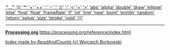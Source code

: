 [ ‘"..."’ ](https://openjdk.java.net/jeps/326)	[ ‘()’ ](https://processing.org/reference/parentheses.html)	[ ‘*’ ](https://processing.org/reference/multiply.html)	[ ‘+’ ](https://processing.org/reference/addition.html)	[ ‘++’ ](https://processing.org/reference/increment.html)	[ ‘,’ ](https://processing.org/reference/comma.html)	[ ‘-’ ](https://processing.org/reference/minus.html)	[ ‘.’ ](https://processing.org/reference/dot.html)	[ ‘//’ ](https://processing.org/reference/comment.html)	[ ‘;’ ](https://processing.org/reference/semicolon.html)	[ ‘<’ ](https://processing.org/reference/lessthan.html)	[ ‘=’ ](https://processing.org/reference/assign.html)	[ ‘>’ ](https://processing.org/reference/greaterthan.html)	[ ‘abs’ ](https://processing.org/reference/abs_.html)	[ ‘alpha’ ](https://processing.org/reference/alpha_.html)	[ ‘double’ ](https://processing.org/reference/double.html)	[ ‘draw’ ](https://processing.org/reference/draw_.html)	[ ‘ellipse’ ](https://processing.org/reference/ellipse_.html)	[ ‘else’ ](https://processing.org/reference/else.html)	[ ‘final’ ](https://processing.org/reference/final.html)	[ ‘float’ ](https://processing.org/reference/float.html)	[ ‘frameRate’ ](https://processing.org/reference/frameRate.html)	[ ‘if’ ](https://processing.org/reference/if.html)	[ ‘int’ ](https://processing.org/reference/int.html)	[ ‘line’ ](https://processing.org/reference/line_.html)	[ ‘new’ ](https://processing.org/reference/new.html)	[ ‘point’ ](https://processing.org/reference/point_.html)	[ ‘println’ ](https://processing.org/reference/println_.html)	[ ‘random’ ](https://processing.org/reference/random_.html)	[ ‘return’ ](https://processing.org/reference/return.html)	[ ‘setup’ ](https://processing.org/reference/setup_.html)	[ ‘size’ ](https://processing.org/reference/size_.html)	[ ‘stroke’ ](https://processing.org/reference/stroke_.html)	[ ‘void’ ](https://processing.org/reference/void.html)	[ ‘{}’ ](https://processing.org/reference/curlybraces.html)	


----
[__Processing.org__](http://Processing.org/) <https://processing.org/reference/index.html>


[Index made by _ReadAndCounts_ (c) Wojciech Borkowski](https://github.com/borkowsk/bookProcessingEN/tree/main/33_extensions/readandcounts)

